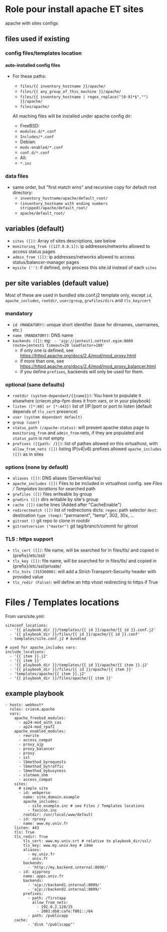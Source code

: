 # Role pour install apache ET sites

apache with sites configs

## files used if existing

### config files/templates location

#### auto-installed config files

  * For these paths:
    - `files/{{ inventory_hostname }}/apache/`
    - `files/{{ any_group_of_this_machine }}/apache/`
    - `files/{{ inventory_hostname | regex_replace("[0-9]*$","") }}/apache/`
    - `files/apache/`

    All maching files will be installed under apache config dir:
    * FreeBSD:
    - `modules.d/*.conf`
    - `Includes/*.conf`
    * Debian:
    - `mods-enabled/*.conf`
    - `conf.d/*.conf`
    * All:
    - `*.inc`

### data files
* same order, but "first match wins" and recursive copy for default root directory:
  - `inventory_hostname/apache/default_root/`
  - `(inventory_hostname with ending numbers stripped)/apache/default_root/`
  - `apache/default_root/`

## variables (default)

* `sites ([])`:
  Array of sites descriptions, see below
* `monitoring_from ([127.0.0.1])`:
  ip addresses/networks allowed to access status pages
* `admin_from ([])`:
  ip addresses/networks allowed to access status/balancer-manager pages
* `mysite ('')`:
  if defined, only process this site.id instead of each `sites`

## per site variables (default value)
Most of these are used in bundled site.conf.j2 template only, except `id`, `apache_includes`, `rootdir`, `user/group`, `grwfiles/dirs` and `tls_key/cert`

### mandatory
* `id (MANDATORY)`:
  unique short identifier (base for dirnames, usernames, etc.)
* `name (MANDATORY)`:
  DNS name
* `backends ([])`:
  eg: ``` - 'ajp://jentest1.nettest.egim:8009 route=jentest1 timeout=20 loadfactor=100'```
  - if only one is defined, see https://httpd.apache.org/docs/2.4/mod/mod_proxy.html 
  - if more than one, see https://httpd.apache.org/docs/2.4/mod/mod_proxy_balancer.html
  - if you define `prefixes`, backends will only be used for them.

### optional (sane defaults)
* `rootdir (system-dependant/{{name}})`:
  You have to populate it elsewhere (criecm.php-fpm does it from vars, or in your playbook)
* `listen ([*:80] or [*:443])`
  list of [IP:]port or port to listen (default depends of `tls_cert` presence)
* `user (system dependant default)`
* `group (user)`
* `status_path (/apache-status)`:
  will present apache status page to `monitoring_from` and `admin_from` nets, if they are populated
  and `status_path` is not empty
* `prefixes ([{path: /}])`:
  list of pathes allowed on this virtualhost, with
    `allow_from_nets ([])` listing IP(v4|v6) prefixes allowed
    `apache_includes ([])` as in sites

### options (none by default)
* `aliases ([])`:
  DNS aliases (ServerAlias'es)
* `apache_includes ([])`
  Files to be included in virtualhost config.
  see *Files / Templates locations* for searched path
* `grwfiles ([])`
  files writeable by group
* `grwdirs ([])`
  dirs writable by site's group
* `cache ([])`
  cache lines (Added after "CacheEnable")
* `redirectmatch ([])`
  list of redirections dicts:
    `regex`: path selector
    `dest`: destination
    `type (temp)`: "permanent", "temp", 302, 30x, …
* `gitroot ()`
  git repo to clone in rootdir
* `gitrootversion ("master")`
  git tag/branch/commit for gitroot

### TLS : https support
* `tls_cert ([])`:
  file name, will be searched for in files/tls/ and copied in {prefix}/etc/ssl/
* `tls_key ([])`:
  file name, will be searched for in files/tls/ and copied in {prefix}/etc/ssl/private/
* `tls_hsts (31536000)`:
  will add a Strict-Transport-Security header with provided value
* `tls_redir (False)`:
  will define an http vhost redirecting to https if True

# Files / Templates locations
From vars/site.yml:
```
siteconf_locations:
  - '{{ playbook_dir }}/templates/{{ id }}/apache/{{ id }}.conf.j2'
  - '{{ playbook_dir }}/files/{{ id }}/apache/{{ id }}.conf'
  - templates/site.conf.j2 # bundled

# used for apache_includes vars:
include_locations:
  - '{{ item }}.j2'
  - '{{ item }}'
  - '{{ playbook_dir }}/templates/{{ id }}/apache/{{ item }}.j2'
  - '{{ playbook_dir }}/files/{{ id }}/apache/{{ item }}'
  - 'templates/apache/{{ item }}.j2'
  - '{{ playbook_dir }}/files/apache/{{ item }}'
```

## example playbook
```
- hosts: webhost*
  roles: criecm.apache
  vars:
    apache_freebsd_modules:
      - ap24-mod_auth_cas
      - ap24-mod_rpaf2
    apache_enabled_modules:
      - rewrite
      - access_compat
      - proxy_ajp
      - proxy_balancer
      - proxy
      - ssl
      - lbmethod_byrequests
      - lbmethod_bytraffic
      - lbmethod_bybusyness
      - slotmem_shm
      - access_compat
    sites:
      # simple site
      - id: webperso
        name: site.domain.example
        apache_includes:
          - site_example.inc # see Files / Templates locations
          - favicon.inc
        rootdir: /usr/local/www/default
      - id: rproxy
        name: www.my.univ.fr
	listen: 443
	tls: True
	tls_redir: True
        tls_cert: www.my.univ.crt # relative to playbook_dir/ssl/
        tls_key: www.my.univ.key # idem
        aliases:
          - my.univ.fr
          - univ.fr
        backends:
          - 'http://my.backend.internal:8090/'
      - id: ajpproxy
        name: apps.univ.fr
        backends:
          - 'ajp://backend1.internal:8009/'
          - 'ajp://backend2.internal:8009/'
        prefixes:
          - path: /firstapp
            allow_from_nets:
              - 192.0.2.128/25
              - 2001:db8:cafe:f001::/64
          - path: /publicapp
	cache:
          - 'disk "/publicapp"'
```
